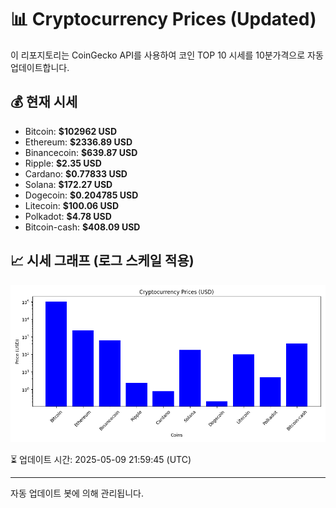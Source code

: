 
# 📊 Cryptocurrency Prices (Updated)

이 리포지토리는 CoinGecko API를 사용하여 코인 TOP 10 시세를 10분가격으로 자동 업데이트합니다.

## 💰 현재 시세
- Bitcoin: **$102962 USD**
- Ethereum: **$2336.89 USD**
- Binancecoin: **$639.87 USD**
- Ripple: **$2.35 USD**
- Cardano: **$0.77833 USD**
- Solana: **$172.27 USD**
- Dogecoin: **$0.204785 USD**
- Litecoin: **$100.06 USD**
- Polkadot: **$4.78 USD**
- Bitcoin-cash: **$408.09 USD**

## 📈 시세 그래프 (로그 스케일 적용)
![Crypto Prices](crypto_prices.png)

⏳ 업데이트 시간: 2025-05-09 21:59:45 (UTC)

---
자동 업데이트 봇에 의해 관리됩니다.

